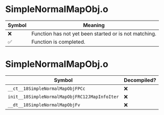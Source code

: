 # SimpleNormalMapObj.o
| Symbol | Meaning 
| ------------- | ------------- 
| :x: | Function has not yet been started or is not matching. 
| :white_check_mark: | Function is completed. 


# SimpleNormalMapObj.o
| Symbol | Decompiled? |
| ------------- | ------------- |
| `__ct__18SimpleNormalMapObjFPCc` | :x: |
| `init__18SimpleNormalMapObjFRC12JMapInfoIter` | :x: |
| `__dt__18SimpleNormalMapObjFv` | :x: |
